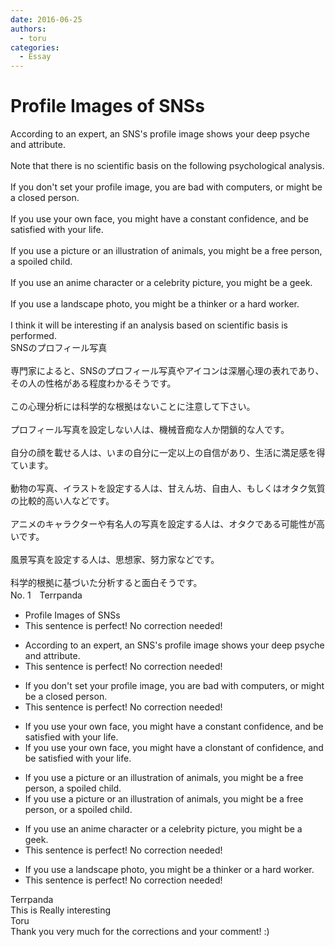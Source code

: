 ```yaml
---
date: 2016-06-25
authors:
  - toru
categories:
  - Essay
---
```


<h1 id="subject_show">Profile Images of SNSs</h1>
<div class="date" hidden>Jun 25, 2016 13:51</div>
<div id="post"><div id="body_show_ori">
According to an expert, an SNS's profile image shows your deep psyche and attribute.<br/><br/>Note that there is no scientific basis on the following psychological analysis.<br/><br/>If you don't set your profile image, you are bad with computers, or might be a closed person.<br/><br/>If you use your own face, you might have a constant confidence, and be satisfied with your life.<br/><br/>If you use a picture or an illustration of animals, you might be a free person, a spoiled child.<br/><br/>If you use an anime character or a celebrity picture, you might be a geek.<br/><br/>If you use a landscape photo, you might be a thinker or a hard worker.<br/><br/>I think it will be interesting if an analysis based on scientific basis is performed.
</div></div>

<!-- more -->

<div id="post_ja"><div id="body_show_mo">
SNSのプロフィール写真<br/><br/>専門家によると、SNSのプロフィール写真やアイコンは深層心理の表れであり、その人の性格がある程度わかるそうです。<br/><br/>この心理分析には科学的な根拠はないことに注意して下さい。<br/><br/>プロフィール写真を設定しない人は、機械音痴な人か閉鎖的な人です。<br/><br/>自分の顔を載せる人は、いまの自分に一定以上の自信があり、生活に満足感を得ています。<br/><br/>動物の写真、イラストを設定する人は、甘えん坊、自由人、もしくはオタク気質の比較的高い人などです。<br/><br/>アニメのキャラクターや有名人の写真を設定する人は、オタクである可能性が高いです。<br/><br/>風景写真を設定する人は、思想家、努力家などです。<br/><br/>科学的根拠に基づいた分析すると面白そうです。
</div></div>
<div id="block"><div class="first_name"> No. 1　<span class="just_name">Terrpanda</span></div><div id="block2">
<ul class="correction_field">
<li class="incorrect">Profile Images of SNSs</li>
<li class="corrected perfect">This sentence is perfect! No correction needed!</li>
</ul>
<ul class="correction_field">
<li class="incorrect">According to an expert, an SNS's profile image shows your deep psyche and attribute.</li>
<li class="corrected perfect">This sentence is perfect! No correction needed!</li>
</ul>
<ul class="correction_field">
<li class="incorrect">If you don't set your profile image, you are bad with computers, or might be a closed person.</li>
<li class="corrected perfect">This sentence is perfect! No correction needed!</li>
</ul>
<ul class="correction_field">
<li class="incorrect">If you use your own face, you might have a constant confidence, and be satisfied with your life.</li>
<li class="corrected correct">
If you use your own face, you might have a <span class="f_gray"><span class="sline">c</span></span><span class="f_red">l</span>o<span class="f_gray"><span class="sline">ns</span></span>t<span class="f_gray"><span class="sline">ant</span></span> <span class="f_red">of </span>confidence, and be satisfied with your life.
</li>
</ul>
<ul class="correction_field">
<li class="incorrect">If you use a picture or an illustration of animals, you might be a free person, a spoiled child.</li>
<li class="corrected correct">
If you use a picture or an illustration of animals, you might be a free person<span class="f_gray"><span class="sline">,</span></span> <span class="f_red">or </span>a spoiled child.
</li>
</ul>
<ul class="correction_field">
<li class="incorrect">If you use an anime character or a celebrity picture, you might be a geek.</li>
<li class="corrected perfect">This sentence is perfect! No correction needed!</li>
</ul>
<ul class="correction_field">
<li class="incorrect">If you use a landscape photo, you might be a thinker or a hard worker.</li>
<li class="corrected perfect">This sentence is perfect! No correction needed!</li>
</ul>
</div><div class="name"><span class="just_name">Terrpanda</span><br>
This is Really interesting
</div>
<div class="name"><span class="just_name">Toru</span><br>
Thank you very much for the corrections and your comment! :)
</div>
</div>
